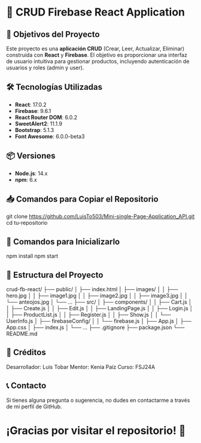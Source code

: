 # 🎉 CRUD Firebase React Application

## 📌 Objetivos del Proyecto
Este proyecto es una **aplicación CRUD** (Crear, Leer, Actualizar, Eliminar) construida con **React** y **Firebase**. El objetivo es proporcionar una interfaz de usuario intuitiva para gestionar productos, incluyendo autenticación de usuarios y roles (admin y user).

## 🛠️ Tecnologías Utilizadas
- **React**: 17.0.2
- **Firebase**: 9.6.1
- **React Router DOM**: 6.0.2
- **SweetAlert2**: 11.1.9
- **Bootstrap**: 5.1.3
- **Font Awesome**: 6.0.0-beta3

## 📦 Versiones
- **Node.js**: 14.x
- **npm**: 6.x

## 📥 Comandos para Copiar el Repositorio

git clone https://github.com/LuisTo503/Mini-single-Page-Application_API.git
cd tu-repositorio


## 🚀 Comandos para Inicializarlo

npm install
npm start

## 📂 Estructura del Proyecto
crud-fb-react/
├── public/
│   ├── index.html
│   ├── images/
│   │   ├── hero.jpg
│   │   ├── image1.jpg
│   │   ├── image2.jpg
│   │   ├── image3.jpg
│   │   └── anteojos.jpg
│   └── ...
├── src/
│   ├── components/
│   │   ├── Cart.js
│   │   ├── Create.js
│   │   ├── Edit.js
│   │   ├── LandingPage.js
│   │   ├── Login.js
│   │   ├── ProductList.js
│   │   ├── Register.js
│   │   ├── Show.js
│   │   └── UserInfo.js
│   ├── firebaseConfig/
│   │   └── firebase.js
│   ├── App.js
│   ├── App.css
│   ├── index.js
│   └── ...
├── .gitignore
├── package.json
└── README.md

## 👤 Créditos
Desarrollador: Luis Tobar
Mentor: Kenia Paíz
Curso: FSJ24A

## 📞 Contacto
Si tienes alguna pregunta o sugerencia, no dudes en contactarme a través de mi perfil de GitHub.

# ¡Gracias por visitar el repositorio! 🚀
